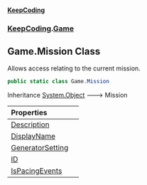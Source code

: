 #### [KeepCoding](index.md 'index')
### [KeepCoding](KeepCoding.md 'KeepCoding').[Game](KeepCoding_Game.md 'KeepCoding.Game')
## Game.Mission Class
Allows access relating to the current mission.  
```csharp
public static class Game.Mission
```

Inheritance [System.Object](https://docs.microsoft.com/en-us/dotnet/api/System.Object 'System.Object') &#129106; Mission  

| Properties | |
| :--- | :--- |
| [Description](KeepCoding_Game_Mission_Description.md 'KeepCoding.Game.Mission.Description') |  |
| [DisplayName](KeepCoding_Game_Mission_DisplayName.md 'KeepCoding.Game.Mission.DisplayName') |  |
| [GeneratorSetting](KeepCoding_Game_Mission_GeneratorSetting.md 'KeepCoding.Game.Mission.GeneratorSetting') |  |
| [ID](KeepCoding_Game_Mission_ID.md 'KeepCoding.Game.Mission.ID') |  |
| [IsPacingEvents](KeepCoding_Game_Mission_IsPacingEvents.md 'KeepCoding.Game.Mission.IsPacingEvents') |  |
